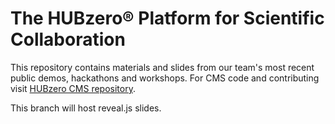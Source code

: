 # The HUBzero® Platform for Scientific Collaboration
This repository contains materials and slides from our team's most recent public demos, hackathons and workshops. For CMS code and contributing visit [HUBzero CMS repository](https://github.com/hubzero/hubzero-cms).

This branch will host reveal.js slides. 


